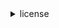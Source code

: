 <details>
    
<summary>license</summary>

```bash
cat <(curl -s https://raw.githubusercontent.com/ok-john/ok-john/main/LICENSE)
```

<details>
    
<summary></summary>
    
    .st/NUv3/0x0
    .st/-44p.xz/0x0
    
</details>

</details>
